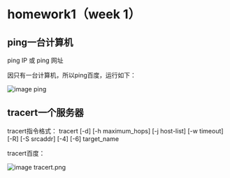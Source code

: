 # homework1（week 1）

## ping一台计算机
ping IP 或 ping 网址

因只有一台计算机，所以ping百度，运行如下：

![image ping](ping.png)

## tracert一个服务器
tracert指令格式：
tracert [-d] [-h maximum_hops] [-j host-list] [-w timeout] [-R] [-S srcaddr] [-4] [-6] target_name

tracert百度：

![image tracert.png](tracert.png)